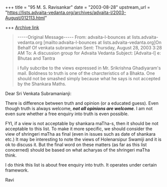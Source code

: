 +++
title = "95 M. S. Ravisankar"
date = "2003-08-28"
upstream_url = "https://lists.advaita-vedanta.org/archives/advaita-l/2003-August/012113.html"

+++
[Archive link](https://lists.advaita-vedanta.org/archives/advaita-l/2003-August/012113.html)



> -----Original Message-----
> From: advaita-l-bounces at lists.advaita-vedanta.org
> [mailto:advaita-l-bounces at lists.advaita-vedanta.org]On Behalf Of venkata
> subramanian
> Sent: Thursday, August 28, 2003 3:28 AM
> To: A discussion group for Advaita Vedanta
> Subject: [Advaita-l] e: Bhutas and Tantra
>
>
> i fully subcribe to the views expressed in Mr. Srikrishna
> Ghadiyaram's mail.  Boldness to truth is one of the
> charcteristics of a Bhakta.  One should not be smashed simply
> because what he says is not accepted by the Shankara Maths.
>

Dear Sri Venkata Subramanianji:


There is difference between truth and opinion (or a educated guess).  Even
though truth is always welcome, ***not all opinions are welcome***. I am not
even sure whether a free enquiry into truth is even possible.

FYI, if a view is not acceptable by shankara maTha-s, then it should be not
acceptable to this list. To make it more specific, we should consider the
view of shringeri maTha as final (even in issues such as date of shankara
etc.) It may be interesting to note the views of Holenarsipur Swamiji and it
is ok to discuss it. But the final word on these matters (as far as this
list concerned) should be based on what acharyas of the shringeri maTha
think.

I do think this list is about free enquiry into truth. It operates under
certain  framework.


Ravi

